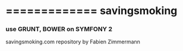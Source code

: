 =============
savingsmoking
=============

### use GRUNT, BOWER on SYMFONY 2


savingsmoking.com repository by Fabien Zimmermann
